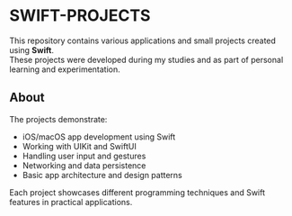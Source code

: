 # SWIFT-PROJECTS

This repository contains various applications and small projects created using **Swift**.  
These projects were developed during my studies and as part of personal learning and experimentation.

## About
The projects demonstrate:

- iOS/macOS app development using Swift
- Working with UIKit and SwiftUI
- Handling user input and gestures
- Networking and data persistence
- Basic app architecture and design patterns

Each project showcases different programming techniques and Swift features in practical applications.
